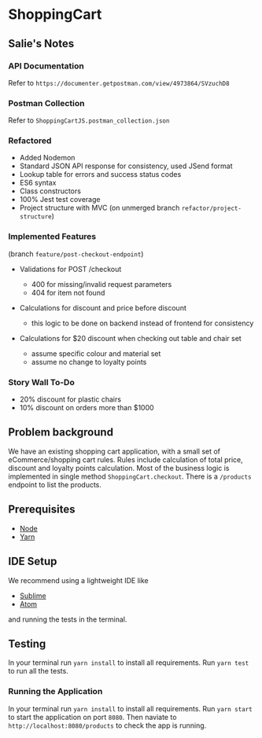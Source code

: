 # ShoppingCart

## Salie's Notes

### API Documentation

Refer to `https://documenter.getpostman.com/view/4973864/SVzuchD8`

### Postman Collection

Refer to `ShoppingCartJS.postman_collection.json`

### Refactored

- Added Nodemon
- Standard JSON API response for consistency, used JSend format
- Lookup table for errors and success status codes
- ES6 syntax
- Class constructors
- 100% Jest test coverage
- Project structure with MVC (on unmerged branch `refactor/project-structure`)

### Implemented Features
(branch `feature/post-checkout-endpoint`)

- Validations for POST /checkout 

  - 400 for missing/invalid request parameters
  - 404 for item not found

- Calculations for discount and price before discount

  - this logic to be done on backend instead of frontend for consistency

- Calculations for \$20 discount when checking out table and chair set
  - assume specific colour and material set
  - assume no change to loyalty points

### Story Wall To-Do

- 20% discount for plastic chairs
- 10% discount on orders more than \$1000

## Problem background

We have an existing shopping cart application, with a small set of eCommerce/shopping cart rules.
Rules include calculation of total price, discount and loyalty points calculation.
Most of the business logic is implemented in single method `ShoppingCart.checkout`.
There is a `/products` endpoint to list the products.

## Prerequisites

- [Node](https://nodejs.org/en/)
- [Yarn](https://yarnpkg.com/en/)

## IDE Setup

We recommend using a lightweight IDE like

- [Sublime](https://www.sublimetext.com/3)
- [Atom](https://atom.io/)

and running the tests in the terminal.

## Testing

In your terminal run `yarn install` to install all requirements.
Run `yarn test` to run all the tests.

### Running the Application

In your terminal run `yarn install` to install all requirements.
Run `yarn start` to start the application on port `8080`. Then naviate to `http://localhost:8080/products` to check the app is running.
